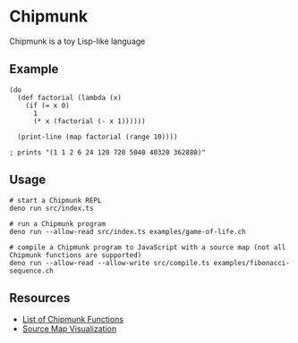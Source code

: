 # Chipmunk
Chipmunk is a toy Lisp-like language

## Example
```
(do
  (def factorial (lambda (x)
    (if (= x 0)
      1
      (* x (factorial (- x 1))))))

  (print-line (map factorial (range 10))))

; prints "(1 1 2 6 24 120 720 5040 40320 362880)"
```

## Usage
```
# start a Chipmunk REPL
deno run src/index.ts

# run a Chipmunk program
deno run --allow-read src/index.ts examples/game-of-life.ch

# compile a Chipmunk program to JavaScript with a source map (not all Chipmunk functions are supported)
deno run --allow-read --allow-write src/compile.ts examples/fibonacci-sequence.ch
```

## Resources
- [List of Chipmunk Functions](docs/functions.md)
- [Source Map Visualization](https://sokra.github.io/source-map-visualization/)
